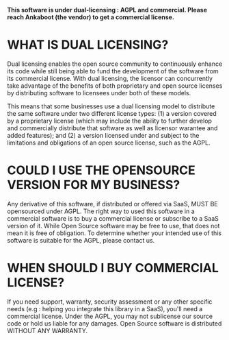 **This software is under dual-licensing : AGPL and commercial. Please reach Ankaboot (the vendor) to get a commercial license.**

# WHAT IS DUAL LICENSING?

Dual licensing enables the open source community to continuously enhance its code while still being able to fund the development of the software from its commercial license. With dual licensing, the licensor can concurrently take advantage of the benefits of both proprietary and open source licenses by distributing software to licensees under both of these models.

This means that some businesses use a dual licensing model to distribute the same software under two different license types: (1) a version covered by a proprietary license (which may include the ability to further develop and commercially distribute that software as well as licensor warantee and added features); and (2) a version licensed under and subject to the limitations and obligations of an open source license, such as the AGPL.

# COULD I USE THE OPENSOURCE VERSION FOR MY BUSINESS?

Any derivative of this software, if distributed or offered via SaaS, MUST BE opensourced under AGPL. The right way to used this software in a commercial software is to buy a commercial license or subscribe to a SaaS version of it. While Open Source software may be free to use, that does not mean it is free of obligation. To determine whether your intended use of this software is suitable for the AGPL, please contact us.

# WHEN SHOULD I BUY COMMERCIAL LICENSE?

If you need support, warranty, security assessment or any other specific needs (e.g : helping you integrate this library in a SaaS), you'll need a commercial license. Under the AGPL, you may not sublicense our source code or hold us liable for any damages. Open Source software is distributed WITHOUT ANY WARRANTY.
